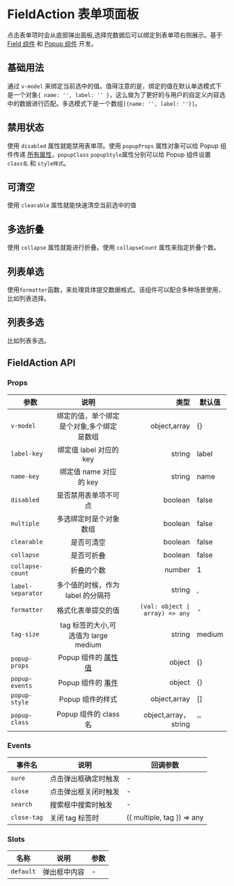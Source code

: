 # FieldAction 表单项面板

点击表单项时会从底部弹出面板,选择完数据后可以绑定到表单项右侧展示。基于 [Field 组件](https://vant-contrib.gitee.io/vant/v2/#/zh-CN/field) 和 [Popup 组件](/components/popup) 开发。

## 基础用法

通过 `v-model` 来绑定当前选中的值。值得注意的是，绑定的值在默认单选模式下是一个对象`{ name: '', label: '' }`，这么做为了更好的与用户的自定义内容选中的数据进行匹配。多选模式下是一个数组`[{name: '', label: ''}]`。

<vp-demo path="field-action/base.vue" />

## 禁用状态

使用 `disabled` 属性就能禁用表单项。使用 `popupProps` 属性对象可以给 Popup 组件传递 [所有属性](/components/popup.html#popup-api)，`popupClass` `popupStyle`属性分别可以给 Popup 组件设置 `class名` 和 `style样式`。

<vp-demo path="field-action/disabled.vue" />

## 可清空

使用 `clearable` 属性就能快速清空当前选中的值

<vp-demo path="field-action/clearable.vue" />

## 多选折叠

使用 `collapse` 属性就能进行折叠。使用 `collapseCount` 属性来指定折叠个数。

<vp-demo path="field-action/collapse.vue" />

## 列表单选

使用`formatter`函数，来处理具体提交数据格式。该组件可以配合多种场景使用，比如列表选择。

<vp-demo path="field-action/radio.vue" />

## 列表多选

比如列表多选。

<vp-demo path="field-action/checkbox.vue" />

## FieldAction API

### Props

| 参数              |                   说明                    |                            类型 | 默认值 |
| ----------------- | :---------------------------------------: | ------------------------------: | ------ |
| `v-model`         | 绑定的值，单个绑定是个对象,多个绑定是数组 |                    object,array | {}     |
| `label-key`       |          绑定值 label 对应的 key          |                          string | label  |
| `name-key`        |          绑定值 name 对应的 key           |                          string | name   |
| `disabled`        |           是否禁用表单项不可点            |                         boolean | false  |
| `multiple`        |          多选绑定时是个对象数组           |                         boolean | false  |
| `clearable`       |                是否可清空                 |                         boolean | false  |
| `collapse`        |                是否可折叠                 |                         boolean | false  |
| `collapse-count`  |                折叠的个数                 |                          number | 1      |
| `label-separator` |     多个值的时候，作为 label 的分隔符     |                          string | ,      |
| `formatter`       |            格式化表单提交的值             | `(val: object \| array) => any` | -      |
| `tag-size`        |   tag 标签的大小,可选值为 large medium    |                          string | medium |
| `popup-props`     | Popup 组件的 [属性值](/components/popup)  |                          object | {}     |
| `popup-events`    |  Popup 组件的 [事件](/components/popup)   |                          object | {}     |
| `popup-style`     |             Popup 组件的样式              |                    object,array | []     |
| `popup-class`     |           Popup 组件的 class 名           |            object,array，string | ''     |

### Events

| 事件名      | 说明                 | 回调参数                   |
| ----------- | -------------------- | -------------------------- |
| `sure`      | 点击弹出框确定时触发 | -                          |
| `close`     | 点击弹出框关闭时触发 | -                          |
| `search`    | 搜索框中搜索时触发   | -                          |
| `close-tag` | 关闭 tag 标签时      | ({ multiple, tag }) => any |

### Slots

| 名称      | 说明         | 参数 |
| --------- | ------------ | ---- |
| `default` | 弹出框中内容 | -    |
